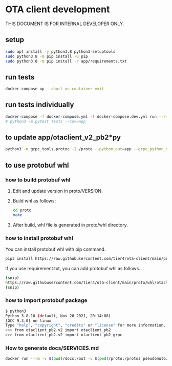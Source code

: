 # OTA client development

THIS DOCUMENT IS FOR INTERNAL DEVELOPER ONLY.

## setup

```bash
sudo apt install -y python3.8 python3-setuptools
sudo python3.8 -m pip install -U pip
sudo python3.8 -m pip install -r app/requirements.txt
```

## run tests

```bash
docker-compose up --abort-on-container-exit
```

## run tests individually

```bash
docker-compose -f docker-compose.yml -f docker-compose.dev.yml run --rm client
# python3 -m pytest tests --cov=app
```

## to update app/otaclient_v2_pb2\*py

```bash
python3 -m grpc_tools.protoc -I./proto --python_out=app --grpc_python_out=app ./proto/otaclient_v2.proto
```

## to use protobuf whl

### how to build protobuf whl

1. Edit and update version in proto/VERSION.
2. Build whl as follows:

   ```bash
   cd proto
   make
   ```

3. After build, whl file is generated in proto/whl directory.

### how to install protobuf whl

You can install protobuf whl with pip command.

```bash
pip3 install https://raw.githubusercontent.com/tier4/ota-client/main/proto/whl/otaclient_pb2-xxxxxx-py3-none-any.whl
```

If you use requirement.txt, you can add protobuf whl as follows.

```bash
(snip)
https://raw.githubusercontent.com/tier4/ota-client/main/proto/whl/otaclient_pb2-xxxx-py3-none-any.whl
(snip)
```

### how to import protobuf package

```bash
$ python3
Python 3.8.10 (default, Nov 26 2021, 20:14:08)
[GCC 9.3.0] on linux
Type "help", "copyright", "credits" or "license" for more information.
>>> from otaclient_pb2.v2 import otaclient_pb2
>>> from otaclient_pb2.v2 import otaclient_pb2_grpc
```

### How to generate docs/SERVICES.md

```bash
docker run --rm -v $(pwd)/docs:/out -v $(pwd)/proto:/protos pseudomuto/protoc-gen-doc --doc_opt=markdown,SERVICES.md
```
